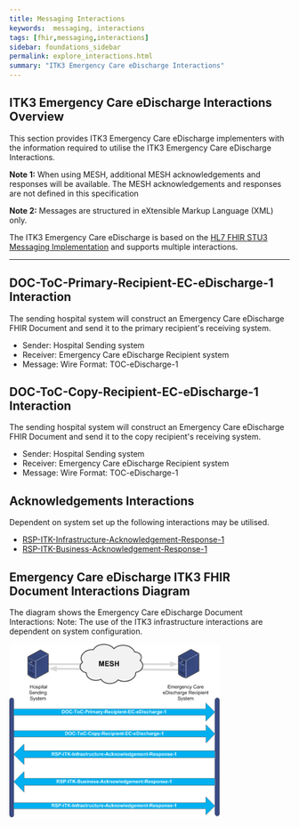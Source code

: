 ```yaml
---
title: Messaging Interactions
keywords:  messaging, interactions
tags: [fhir,messaging,interactions]
sidebar: foundations_sidebar
permalink: explore_interactions.html
summary: "ITK3 Emergency Care eDischarge Interactions"
---
```






## ITK3 Emergency Care eDischarge Interactions Overview ##
This section provides ITK3 Emergency Care eDischarge implementers with the information required to utilise the ITK3 Emergency Care eDischarge Interactions.

**Note 1:** When using MESH, additional MESH acknowledgements and responses will be available.  The MESH acknowledgements and responses are not defined in this specification

**Note 2:** Messages are structured in eXtensible Markup Language (XML) only.

The ITK3 Emergency Care eDischarge is based on the [HL7 FHIR STU3 Messaging Implementation](http://hl7.org/fhir/messaging.html) and supports multiple interactions. 

---------
## DOC-ToC-Primary-Recipient-EC-eDischarge-1 Interaction ##

The sending hospital system will construct an Emergency Care eDischarge FHIR Document and send it to the primary recipient's receiving system.

- Sender: Hospital Sending system
- Receiver: Emergency Care eDischarge Recipient system
- Message: Wire Format: TOC-eDischarge-1

## DOC-ToC-Copy-Recipient-EC-eDischarge-1 Interaction ##

The sending hospital system will construct an Emergency Care eDischarge FHIR Document and send it to the copy recipient's receiving system. 

- Sender: Hospital Sending system
- Receiver: Emergency Care eDischarge Recipient system
- Message: Wire Format: TOC-eDischarge-1

## Acknowledgements Interactions ##

Dependent on system set up the following interactions may be utilised.


- <a href="https://developer.nhs.uk/apis/itk3messagedistribution/explore_interactions.html#rsp-itk-infrastructure-acknowledgement-response-1-interaction" target="_blank">RSP-ITK-Infrastructure-Acknowledgement-Response-1</a>
- <a href="https://developer.nhs.uk/apis/itk3messagedistribution/explore_interactions.html#rsp-itk-business-acknowledgement-response-1-interactions" target="_blank">RSP-ITK-Business-Acknowledgement-Response-1</a>

## Emergency Care eDischarge ITK3 FHIR Document Interactions Diagram  ##

The diagram shows the Emergency Care eDischarge Document Interactions: Note: The use of the ITK3 infrastructure interactions are dependent on system configuration.  


<img src="images/explore/ITK-EC-eDischarge-FHIRInteractions.png" style="width:75%;max-width: 75%;">












